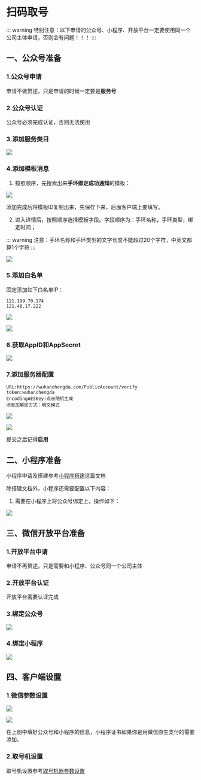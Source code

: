 # 扫码取号

::: warning
特别注意：以下申请的公众号、小程序、开放平台一定要使用同一个公司主体申请，否则会有问题！！！
:::

## 一、公众号准备
### 1.公众号申请
申请不做赘述，只是申请的时候一定要是**服务号**

### 2.公众号认证
公众号必须完成认证，否则无法使用

### 3.添加服务类目

![](https://wiki-cdsoft.oss-cn-hangzhou.aliyuncs.com/20240926114125.png)

### 4.添加模板消息
1. 按照顺序，先搜索出来**手环绑定成功通知**的模板：


![](https://wiki-cdsoft.oss-cn-hangzhou.aliyuncs.com/20240926114818.png)


添加完成后将模板ID复制出来，先保存下来，后面客户端上要填写。

2. 进入详情后，按照顺序选择模板字段。字段顺序为：手环名称，手环类型，绑定时间；

::: warning
注意：手环名称和手环类型的文字长度不能超过20个字符，中英文都算1个字符
:::

![](https://wiki-cdsoft.oss-cn-hangzhou.aliyuncs.com/20240926115302.png)

### 5.添加白名单

固定添加如下白名单IP：
```
121.199.70.174
121.40.17.222
```
![](https://wiki-cdsoft.oss-cn-hangzhou.aliyuncs.com/20240926121454.png)

![](https://wiki-cdsoft.oss-cn-hangzhou.aliyuncs.com/20240926121602.png)

### 6.获取AppID和AppSecret
![](https://wiki-cdsoft.oss-cn-hangzhou.aliyuncs.com/20240926121903.png)

### 7.添加服务器配置
```
URL:https://wuhanchengda.com/PublicAccount/verify
token:wuhanchengda
EncodingAESKey:点击随机生成
消息加解密方式：明文模式
```
![](https://wiki-cdsoft.oss-cn-hangzhou.aliyuncs.com/20240926122103.png)

![](https://wiki-cdsoft.oss-cn-hangzhou.aliyuncs.com/20240926122210.png)


提交之后记得**启用**

## 二、小程序准备
小程序申请及搭建参考[小程序搭建](../微信平台/小程序搭建.md)这篇文档

除搭建文档外，小程序还需要配置以下内容：
1. 需要在小程序上将公众号绑定上，操作如下：

![](https://wiki-cdsoft.oss-cn-hangzhou.aliyuncs.com/20240926123516.png)


## 三、微信开放平台准备

### 1.开放平台申请
申请不再赘述，只是需要和小程序、公众号同一个公司主体
### 2.开放平台认证
开放平台需要认证完成

### 3.绑定公众号
![](https://wiki-cdsoft.oss-cn-hangzhou.aliyuncs.com/20240926123937.png)

### 4.绑定小程序
![](https://wiki-cdsoft.oss-cn-hangzhou.aliyuncs.com/20240926124014.png)

## 四、客户端设置
### 1.微信参数设置
![](https://wiki-cdsoft.oss-cn-hangzhou.aliyuncs.com/20240926124326.png)


![](https://wiki-cdsoft.oss-cn-hangzhou.aliyuncs.com/20240926124254.png)

在上图中填好公众号和小程序的信息，小程序证书如果你是用微信原生支付的需要添加。

### 2.取号机设置
取号机设置参考[取号机器参数设置](/接口管理/硬件接口/帝派DP4000+云控闸机#_8-取号机器参数设置)